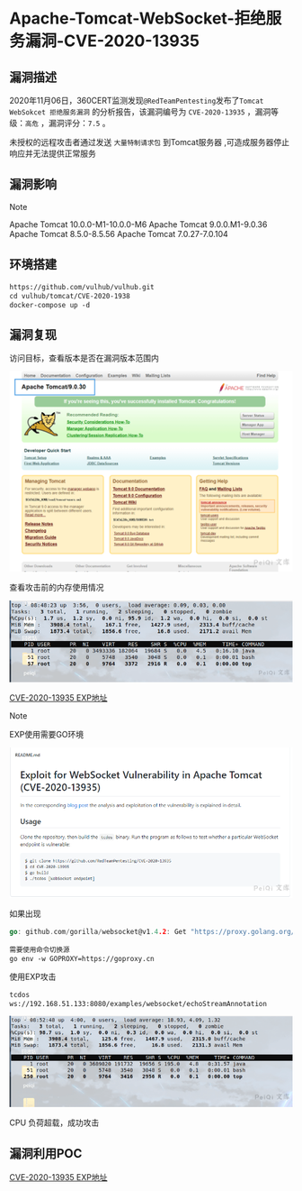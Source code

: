 # Apache-Tomcat-WebSocket-拒绝服务漏洞-CVE-2020-13935

## 漏洞描述

2020年11月06日，360CERT监测发现`@RedTeamPentesting`发布了`Tomcat WebSokcet 拒绝服务漏洞` 的分析报告，该漏洞编号为 `CVE-2020-13935` ，漏洞等级：`高危` ，漏洞评分：`7.5` 。

未授权的远程攻击者通过发送 `大量特制请求包` 到Tomcat服务器 ,可造成服务器停止响应并无法提供正常服务

## 漏洞影响

> [!NOTE]
>
> Apache Tomcat 10.0.0-M1-10.0.0-M6
> Apache Tomcat 9.0.0.M1-9.0.36
> Apache Tomcat 8.5.0-8.5.56
> Apache Tomcat 7.0.27-7.0.104

## 环境搭建

```
https://github.com/vulhub/vulhub.git
cd vulhub/tomcat/CVE-2020-1938
docker-compose up -d
```

## 漏洞复现

访问目标，查看版本是否在漏洞版本范围内

![](Apache-Tomcat-WebSocket-拒绝服务漏洞-CVE-2020-13935.assets/1627363445717629.jpg)

查看攻击前的内存使用情况

![](Apache-Tomcat-WebSocket-拒绝服务漏洞-CVE-2020-13935.assets/16273634459439628.jpg)

[CVE-2020-13935 EXP地址](https://github.com/RedTeamPentesting/CVE-2020-13935)

> [!NOTE]
>
> EXP使用需要GO环境

![](Apache-Tomcat-WebSocket-拒绝服务漏洞-CVE-2020-13935.assets/1627363446167298.jpg)

如果出现

```go
go: github.com/gorilla/websocket@v1.4.2: Get "https://proxy.golang.org/github.com/gorilla/websocket/@v/v1.4.2.mod": dial tcp 172.217.160.81:443: connectex: A connection attempt failed because the connected party did not properly respond after a period of time, or established connection failed because connected host has failed to respond.
```

```
需要使用命令切换源
go env -w GOPROXY=https://goproxy.cn
```

使用EXP攻击

```
tcdos    ws://192.168.51.133:8080/examples/websocket/echoStreamAnnotation
```

![](Apache-Tomcat-WebSocket-拒绝服务漏洞-CVE-2020-13935.assets/16273634464595609.jpg)

CPU 负荷超载，成功攻击

## 漏洞利用POC

[CVE-2020-13935 EXP地址](https://github.com/RedTeamPentesting/CVE-2020-13935)